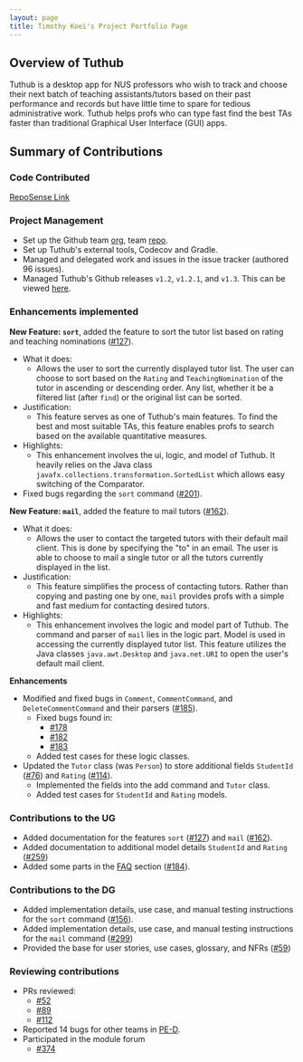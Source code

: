 ```yaml
---
layout: page
title: Timothy Koei's Project Portfolio Page
---
```

## Overview of Tuthub
Tuthub is a desktop app for NUS professors who wish to track and choose their next batch of teaching assistants/tutors based on their past performance and records but have little time to spare for tedious administrative work. Tuthub helps profs who can type fast find the best TAs faster than traditional Graphical User Interface (GUI) apps.

## Summary of Contributions
### Code Contributed
[RepoSense Link](https://nus-cs2103-ay2223s1.github.io/tp-dashboard/?search=t1mzzz&breakdown=true)

### Project Management
- Set up the Github team [org](https://github.com/AY2223S1-CS2103T-T15-3/), team [repo](https://github.com/AY2223S1-CS2103T-T15-3/tp/).
- Set up Tuthub's external tools, Codecov and Gradle.
- Managed and delegated work and issues in the issue tracker (authored 96 issues).
- Managed Tuthub's Github releases `v1.2`, `v1.2.1`, and `v1.3`. This can be viewed [here](https://github.com/AY2223S1-CS2103T-T15-3/tp/releases).

### Enhancements implemented

**New Feature: `sort`**, added the feature to sort the tutor list based on rating and teaching nominations ([#127](https://github.com/AY2223S1-CS2103T-T15-3/tp/pull/127)).
- What it does:
  - Allows the user to sort the currently displayed tutor list. The user can choose to sort based on the `Rating` and `TeachingNomination` of the tutor in ascending or descending order. Any list, whether it be a filtered list (after `find`) or the original list can be sorted.
- Justification:
  - This feature serves as one of Tuthub's main features. To find the best and most suitable TAs, this feature enables profs to search based on the available quantitative measures.
- Highlights:
  - This enhancement involves the ui, logic, and model of Tuthub. It heavily relies on the Java class `javafx.collections.transformation.SortedList` which allows easy switching of the Comparator. 
- Fixed bugs regarding the `sort` command ([#201](https://github.com/AY2223S1-CS2103T-T15-3/tp/pull/201)).

**New Feature: `mail`**, added the feature to mail tutors ([#162](https://github.com/AY2223S1-CS2103T-T15-3/tp/pull/162)).
- What it does:
  - Allows the user to contact the targeted tutors with their default mail client. This is done by specifying the "to" in an email. The user is able to choose to mail a single tutor or all the tutors currently displayed in the list.
- Justification:
  - This feature simplifies the process of contacting tutors. Rather than copying and pasting one by one, `mail` provides profs with a simple and fast medium for contacting desired tutors.
- Highlights:
  - This enhancement involves the logic and model part of Tuthub. The command and parser of `mail` lies in the logic part. Model is used in accessing the currently displayed tutor list. This feature utilizes the Java classes `java.awt.Desktop` and `java.net.URI` to open the user's default mail client.

**Enhancements**
- Modified and fixed bugs in `Comment`, `CommentCommand`, and `DeleteCommentCommand` and their parsers ([#185](https://github.com/AY2223S1-CS2103T-T15-3/tp/pull/185)).
  - Fixed bugs found in:
    - [#178](https://github.com/AY2223S1-CS2103T-T15-3/tp/pull/178)
    - [#182](https://github.com/AY2223S1-CS2103T-T15-3/tp/pull/182)
    - [#183](https://github.com/AY2223S1-CS2103T-T15-3/tp/pull/183)
  - Added test cases for these logic classes.
- Updated the `Tutor` class (was `Person`) to store additional fields `StudentId` ([#76](https://github.com/AY2223S1-CS2103T-T15-3/tp/pull/76)) and `Rating` ([#114](https://github.com/AY2223S1-CS2103T-T15-3/tp/pull/114)).
  - Implemented the fields into the add command and `Tutor` class.
  - Added test cases for `StudentId` and `Rating` models.

### Contributions to the UG
- Added documentation for the features `sort` ([#127](https://github.com/AY2223S1-CS2103T-T15-3/tp/pull/127)) and `mail` ([#162](https://github.com/AY2223S1-CS2103T-T15-3/tp/pull/162)).
- Added documentation to additional model details `StudentId` and `Rating` ([#259](https://github.com/AY2223S1-CS2103T-T15-3/tp/pull/259))
- Added some parts in the [FAQ](https://ay2223s1-cs2103t-t15-3.github.io/tp/UserGuide.html#faq) section ([#184](https://github.com/AY2223S1-CS2103T-T15-3/tp/pull/184)).

### Contributions to the DG
- Added implementation details, use case, and manual testing instructions for the `sort` command ([#156](https://github.com/AY2223S1-CS2103T-T15-3/tp/pull/156)).
- Added implementation details, use case, and manual testing instructions for the `mail` command ([#299](https://github.com/AY2223S1-CS2103T-T15-3/tp/pull/299))
- Provided the base for user stories, use cases, glossary, and NFRs ([#59](https://github.com/AY2223S1-CS2103T-T15-3/tp/pull/59))

### Reviewing contributions
- PRs reviewed:
  - [#52](https://github.com/AY2223S1-CS2103T-T15-3/tp/pull/52)
  - [#89](https://github.com/AY2223S1-CS2103T-T15-3/tp/pull/89)
  - [#112](https://github.com/AY2223S1-CS2103T-T15-3/tp/pull/112)
- Reported 14 bugs for other teams in [PE-D](https://github.com/t1mzzz/ped/pull).
- Participated in the module forum
  - [#374](https://github.com/nus-cs2103-AY2223S1/forum/pull/374)
